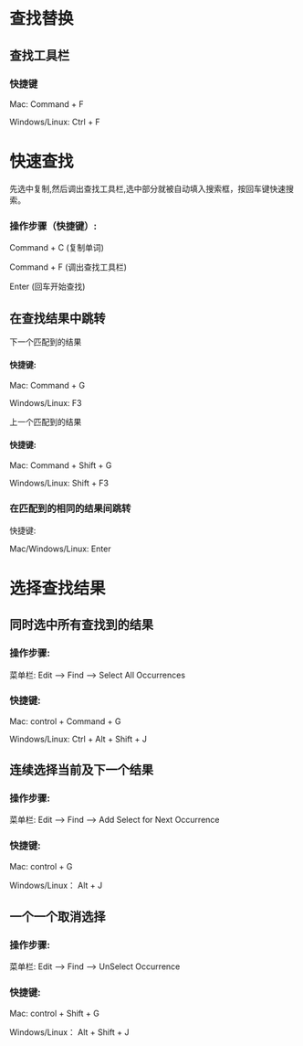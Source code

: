 # 查找替换

## 查找工具栏

### 快捷键

Mac: Command + F

Windows\/Linux: Ctrl + F

# 快速查找

先选中复制,然后调出查找工具栏,选中部分就被自动填入搜索框，按回车键快速搜索。

### 操作步骤（快捷键）:

Command + C \(复制单词\)

Command + F \(调出查找工具栏\)

Enter \(回车开始查找\)

## 在查找结果中跳转

下一个匹配到的结果

#### 快捷键:

Mac: Command + G

Windows\/Linux: F3

上一个匹配到的结果

#### 快捷键:

Mac: Command + Shift + G

Windows\/Linux: Shift + F3

### 在匹配到的相同的结果间跳转

快捷键:

Mac\/Windows\/Linux: Enter

# 选择查找结果

## 同时选中所有查找到的结果

### 操作步骤:

菜单栏: Edit —&gt; Find —&gt; Select All Occurrences

### 快捷键:

Mac: control + Command + G

Windows\/Linux: Ctrl + Alt + Shift + J

## 连续选择当前及下一个结果

### 操作步骤:

菜单栏: Edit —&gt; Find —&gt; Add Select for Next Occurrence

### 快捷键:

Mac: control + G

Windows\/Linux： Alt + J

## 一个一个取消选择

### 操作步骤:

菜单栏: Edit —&gt; Find —&gt; UnSelect Occurrence

### 快捷键:

Mac: control + Shift + G

Windows\/Linux： Alt + Shift + J

